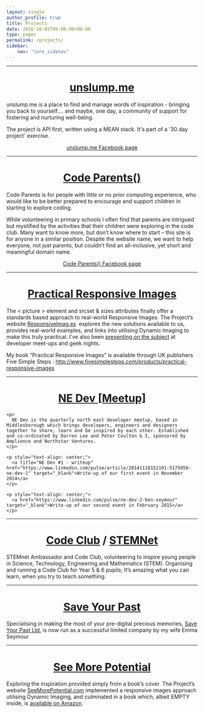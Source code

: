 ```yaml
---
layout: single
author_profile: true
title: Projects
date: 2016-10-05T09:00:00+00:00
type: pages
permalink: /projects/
sidebar:
    nav: "core_sidenav"
---
```


<div>
  <hr/>
  <h1 style="text-align: center;">
    <a href="http://unslump.me" target="_blank">unslump.me</a>
  </h1>

  <p>unslump.me is a place to find and manage words of inspiration - bringing you back to yourself.... and maybe, one day, a community of support for fostering and nurturing well-being.</p> 

  <p>The project is API first, written using a MEAN stack. It's part of a '30 day project' exercise.</p>  

  <p style="text-align: center;">
    <a href="https://www.facebook.com/unslump.me" target="_blank">unslump.me Facebook page</a>
  </p>
</div>


<div>
  <hr/>
  <h1 style="text-align: center;">
    <a href="http://codeparents.org/" target="_blank">Code Parents()</a>
  </h1>

  <p>Code Parents is for people with little or no prior computing experience, who would like to be better prepared to encourage and support children in starting to explore coding.</p>

  <p>While volunteering in primary schools I often find that parents are intrigued but mystified by the activities that their children were exploring in the code club. Many want to know more, but don&#8217;t know where to start &#8211; this site is for anyone in a similar position. Despite the website name, we want to help everyone, not just parents, but couldn&#8217;t find an all-inclusive, yet short and meaningful domain name.</p>

  <p style="text-align: center;">
    <a href="https://www.facebook.com/CodeParents" target="_blank">Code Parents() Facebook page</a>
  </p>
</div>

<div>
  <hr/>
  <p style="text-align: center;">
  <h1 style="text-align: center;">
    <a title="ResponsiveImag.es" href="http://responsiveimag.es/" target="_blank">Practical Responsive Images</a>
  </h1>
  </p>

  <p>
    The < picture > element and srcset & sizes attributes finally offer a standards based approach to real-world Responsive Images. The Project&#8217;s website <a title="ResponsiveImag.es" href="http://responsiveimag.es/" target="_blank">ResponsiveImag.es</a>  explores the new solutions available to us, provides real-world examples, and links into utilising Dynamic Imaging to make this truly practical. I&#8217;ve also been <a title="Presenting on Responsive Images" href="http://benseymour.com/speaking/" target="_blank">presenting on the subject</a> at developer meet-ups and geek nights.
  </p>

  <p>
    My book &#8220;Practical Responsive Images&#8221; is available through UK publishers Five Simple Steps : <a href="http://www.fivesimplesteps.com/products/practical-responsive-images" target="_blank">http://www.fivesimplesteps.com/products/practical-responsive-images</a>
  </p>

  <div>
    <hr />
    <h1 style="text-align: center;">
      <a title="NE Dev" href="http://www.meetup.com/NE-Dev/" target="_blank">NE Dev [Meetup]</a>
    </h1>

    <p>
      NE Dev is the quarterly north east developer meetup, based in Middlesborough which brings developers, engineers and designers together to share, learn and be inspired by each other. Established and co-ordinated by Darren Lee and Peter Coulton & I, sponsored by Amplience and Northstar Ventures.
    </p>

    <p style="text-align: center;">
      <a title="NE Dev #1 - writeup" href="https://www.linkedin.com/pulse/article/20141118152101-5175058-ne-dev-1" target="_blank">Write-up of our first event in November 2014</a>
    </p>

    <p style="text-align: center;">
      <a href="https://www.linkedin.com/pulse/ne-dev-2-ben-seymour" target="_blank">Write-up of our second event in February 2015</a>
    </p>
  </div>

<div>
  <hr />
  <h1 style="text-align: center;">
    <a href="https://www.codeclub.org.uk/" target="_blank">Code Club</a> / <a href="http://www.stemnet.org.uk/" target="_blank">STEMNet</a>
  </h1>

  <p>
    STEMnet Ambassador and Code Club, volunteering to inspire young people in Science, Technology, Engineering and Mathematics (STEM). Organising and running a Code Club for Year 5 & 6 pupils; It&#8217;s amazing what you can learn, when you try to teach something.
  </p>
</div>

<div>
  <hr />

  <h1 style="text-align: center;">
    <a title="Save Your Past Ltd." href="http://saveyourpast.co.uk/" target="_blank">Save Your Past</a>
  </h1>

  <p>
    Specialising in making the most of your pre-digital precious memories, <a title="Save Your Past Ltd." href="http://saveyourpast.co.uk/" target="_blank">Save Your Past Ltd.</a> is now run as a successful limited company by my wife Emma Seymour
  </p>
</div>

<div>
  <hr />
  <h1 style="text-align: center;">
    <a title="SeeMorePotential.com" href="http://seemorepotential.com/" target="_blank">See More Potential</a>
  </h1>

  <p>
    Exploring the inspiration provided simply from a book&#8217;s cover. The Project&#8217;s website <a title="See More Potential" href="http://seemorepotential.com/" target="_blank">SeeMorePotential.com</a> implemented a responsive images approach utilising Dynamic Imaging, and culminated in a book which, albeit EMPTY inside, is <a title="Amazon : See More Potential" href="http://www.amazon.co.uk/See-More-Potential-Ben-Seymour/dp/1291958894" target="_blank">available on Amazon</a>.
  </p>
</div>
